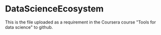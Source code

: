# DataScienceEcosystem
This is the file uploaded as a requirement in the Coursera course "Tools for data science" to github.
